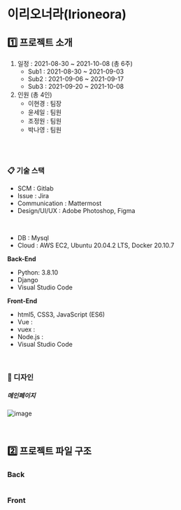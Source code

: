 # 이리오너라(Irioneora)



## 1️⃣ 프로젝트 소개

1. 일정 : 2021-08-30 ~ 2021-10-08 (총 6주)
   - Sub1 : 2021-08-30 ~ 2021-09-03
   - Sub2 : 2021-09-06 ~ 2021-09-17
   - Sub3 : 2021-09-20 ~ 2021-10-08 
2. 인원 (총 4인)
   - 이현경 : 팀장
   - 윤세일 : 팀원
    - 조정원 : 팀원
    - 박나영 : 팀원

<br><br>

### 📋 기술 스택

- SCM : Gitlab
- Issue : Jira
- Communication : Mattermost
- Design/UI/UX : Adobe Photoshop, Figma

<br>

- DB : Mysql
- Cloud : AWS EC2, Ubuntu 20.04.2 LTS, Docker 20.10.7

**Back-End**

  - Python: 3.8.10
  - Django
  - Visual Studio Code

**Front-End**

  - html5, CSS3, JavaScript (ES6)
  - Vue : 
  - vuex : 
  - Node.js : 
  - Visual Studio Code

<br>

### 🎨 디자인

##### 메인페이지

![image](https://user-images.githubusercontent.com/77482972/133105471-727e68e5-f163-4bca-b535-da81685d403f.png)

<br>

## 2️⃣ 프로젝트 파일 구조

### Back

```

```

### Front

```

```


